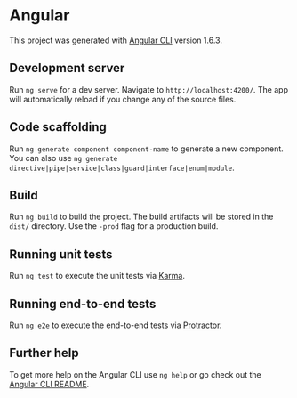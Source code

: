 # Angular

This project was generated with [Angular CLI](https://github.com/angular/angular-cli) version 1.6.3.

## Development server

Run `ng serve` for a dev server. Navigate to `http://localhost:4200/`. The app will automatically reload if you change any of the source files.

## Code scaffolding

Run `ng generate component component-name` to generate a new component. You can also use `ng generate directive|pipe|service|class|guard|interface|enum|module`.

## Build

Run `ng build` to build the project. The build artifacts will be stored in the `dist/` directory. Use the `-prod` flag for a production build.

## Running unit tests

Run `ng test` to execute the unit tests via [Karma](https://karma-runner.github.io).

## Running end-to-end tests

Run `ng e2e` to execute the end-to-end tests via [Protractor](http://www.protractortest.org/).

## Further help

To get more help on the Angular CLI use `ng help` or go check out the [Angular CLI README](https://github.com/angular/angular-cli/blob/master/README.md).

<!-- {"value":"U2FsdGVkX18rB4yIrEzExN7V4KSVvwT0Shhc3elskrAifYq16a0ZB8%2F8u0xPiUGPIArWHqfe4fTeaFPX%2BR1cRfE36CuNXDQ4dWzk120L3xpVHWQIdzRQpll5itSBBrZHemPjq653%2B9%2F7JdzNFAI2uKrmZxiM8UTeOEfoUV%2BpnOM8N8f%2Bl%2BK0XTYez3QcgXhXyBsidlxEPnS%2Fmj5aO8PSATCUx0I6D9B16%2FMnxkf7ZkrQDKEACEH1Z%2Fu2cT%2F9SZ1QAGRYF8Cv10668sQF5UOXwfHbGysdnaxDnILByHm1MSGWaKa30%2F%2BkPIKimH5LPcRPfHO55XQ7yB9VLe1cUQz7hX0uqx%2F5dprqAcZEzdonpE6h34e6ifj%2BfhGXNxRQIHOLNSG768iuc3bixWLZ6s2u5n3ve5kEfsVYoil%2FbjVxWrfZQ3sTFUOQo75g1AaguPEYuoy44ns4WLHG2jWDExNAvQ%3D%3D","timestamp":1691418874641,"expiresin":1209600} -->
